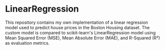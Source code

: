 # LinearRegression
This repository contains my own implementation of a linear regression model used to predict house prices in the Boston Housing dataset. The custom model is compared to scikit-learn's LinearRegression model using Mean Squared Error (MSE), Mean Absolute Error (MAE), and R-Squared (R²) as evaluation metrics.
